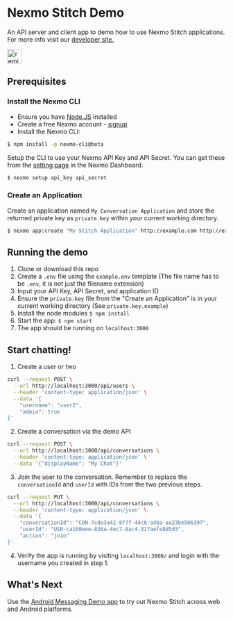 # Nexmo Stitch Demo

An API server and client app to demo how to use Nexmo Stitch applications. For more info visit our [developer site.](https://developer.nexmo.com/stitch/overview)

<!-- Remix Button -->
<a href="https://glitch.com/edit/#!/remix/nexmo-stitch">
  <img src="https://cdn.glitch.com/2bdfb3f8-05ef-4035-a06e-2043962a3a13%2Fremix%402x.png?1513093958726" alt="remix button" aria-label="remix" height="33">
</a>

## Prerequisites

### Install the Nexmo CLI

* Ensure you have [Node.JS](https://nodejs.org/) installed
* Create a free Nexmo account - [signup](https://dashboard.nexmo.com)
* Install the Nexmo CLI:

```bash
$ npm install -g nexmo-cli@beta
```

Setup the CLI to use your Nexmo API Key and API Secret. You can get these from the [setting page](https://dashboard.nexmo.com/settings) in the Nexmo Dashboard.

```bash
$ nexmo setup api_key api_secret
```

### Create an Application

Create an application named `My Conversation Application` and store the returned private key as `private.key` within your current working directory.

```sh
$ nexmo app:create "My Stitch Application" http://example.com http://example.com --type=rtc --keyfile=private.key
```

## Running the demo

1. Clone or download this repo
1. Create a `.env` file using the `example.env` template (The file name has to be `.env`, it is not just the filename extension)
1. Input your API Key, API Secret, and application ID
1. Ensure the `private.key` file from the "Create an Application" is in your current working directory (See `private.key.example`)
1. Install the node modules `$ npm install`
1. Start the app: `$ npm start`
1. The app should be running on `localhost:3000`

## Start chatting!

1. Create a user or two
```sh
curl --request POST \
  --url http://localhost:3000/api/users \
  --header 'content-type: application/json' \
  --data '{
	"username": "user2",
	"admin": true
}'
```

2. Create a conversation via the demo API
```sh
curl --request POST \
  --url http://localhost:3000/api/conversations \
  --header 'content-type: application/json' \
  --data '{"displayName": "My Chat"}'
```

3. Join the user to the conversation. Remember to replace the `conversationId` and `userId` with IDs from the two previous steps.
```sh
curl --request PUT \
  --url http://localhost:3000/api/conversations \
  --header 'content-type: application/json' \
  --data '{
	"conversationId": "CON-7cda3a42-8f7f-44c6-a4ba-aa23be506397",
	"userId": "USR-ca160eee-836a-4ec7-8ac4-317aefe8d5d3",
	"action": "join"
}'
```

4. Verify the app is running by visiting `localhost:3000/` and login with the username you created in step 1.

## What's Next

Use the [Android Messaging Demo app](https://github.com/Nexmo/messaging-demo-android) to try out Nexmo Stitch across web and Android platforms.
